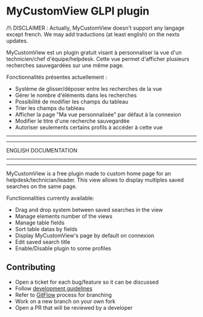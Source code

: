 # MyCustomView GLPI plugin

/!\ DISCLAIMER : Actually, MyCustomView doesn't support any langage except french. We may add traductions (at least english) on the nexts updates. 

MyCustomView est un plugin gratuit visant à personnaliser la vue d'un technicien/chef d'équipe/helpdesk. Cette vue permet d'afficher plusieurs recherches sauvegardées sur une même page.

Fonctionnalités présentes actuellement : 
- Système de glisser/déposer entre les recherches de la vue
- Gérer le nombre d'éléments dans les recherches
- Possibilité de modifier les champs du tableau
- Trier les champs du tableau
- Afficher la page "Ma vue personnalisée" par défaut à la connexion
- Modifier le titre d'une recherche sauvegardée
- Autoriser seulements certains profils à accéder à cette vue

______________________
*********************
ENGLISH DOCUMENTATION
*********************
______________________

MyCustomView is a free plugin made to custom home page for an helpdesk/technician/leader. This view allows to display multiples saved searches on the same page. 

Functionnalities currently available:
- Drag and drop system between saved searches in the view
- Manage elements number of the views
- Manage table fields
- Sort table datas by fields
- Display MyCustomView's page by default on connexion
- Edit saved search title
- Enable/Disable plugin to some profiles

## Contributing

* Open a ticket for each bug/feature so it can be discussed
* Follow [development guidelines](http://glpi-developer-documentation.readthedocs.io/en/latest/plugins/index.html)
* Refer to [GitFlow](http://git-flow.readthedocs.io/) process for branching
* Work on a new branch on your own fork
* Open a PR that will be reviewed by a developer

